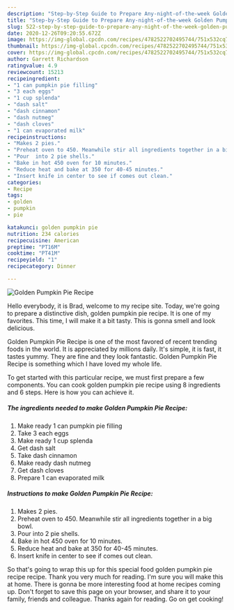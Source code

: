 ```yaml
---
description: "Step-by-Step Guide to Prepare Any-night-of-the-week Golden Pumpkin Pie Recipe"
title: "Step-by-Step Guide to Prepare Any-night-of-the-week Golden Pumpkin Pie Recipe"
slug: 522-step-by-step-guide-to-prepare-any-night-of-the-week-golden-pumpkin-pie-recipe
date: 2020-12-26T09:20:55.672Z
image: https://img-global.cpcdn.com/recipes/4782522702495744/751x532cq70/golden-pumpkin-pie-recipe-recipe-main-photo.jpg
thumbnail: https://img-global.cpcdn.com/recipes/4782522702495744/751x532cq70/golden-pumpkin-pie-recipe-recipe-main-photo.jpg
cover: https://img-global.cpcdn.com/recipes/4782522702495744/751x532cq70/golden-pumpkin-pie-recipe-recipe-main-photo.jpg
author: Garrett Richardson
ratingvalue: 4.9
reviewcount: 15213
recipeingredient:
- "1 can pumpkin pie filling"
- "3 each eggs"
- "1 cup splenda"
- "dash salt"
- "dash cinnamon"
- "dash nutmeg"
- "dash cloves"
- "1 can evaporated milk"
recipeinstructions:
- "Makes 2 pies."
- "Preheat oven to 450. Meanwhile stir all ingredients together in a big bowl."
- "Pour  into 2 pie shells."
- "Bake in hot 450 oven for 10 minutes."
- "Reduce heat and bake at 350 for 40-45 minutes."
- "Insert knife in center to see if comes out clean."
categories:
- Recipe
tags:
- golden
- pumpkin
- pie

katakunci: golden pumpkin pie 
nutrition: 234 calories
recipecuisine: American
preptime: "PT16M"
cooktime: "PT41M"
recipeyield: "1"
recipecategory: Dinner

---
```



![Golden Pumpkin Pie Recipe](https://img-global.cpcdn.com/recipes/4782522702495744/751x532cq70/golden-pumpkin-pie-recipe-recipe-main-photo.jpg)

Hello everybody, it is Brad, welcome to my recipe site. Today, we're going to prepare a distinctive dish, golden pumpkin pie recipe. It is one of my favorites. This time, I will make it a bit tasty. This is gonna smell and look delicious.



Golden Pumpkin Pie Recipe is one of the most favored of recent trending foods in the world. It is appreciated by millions daily. It's simple, it is fast, it tastes yummy. They are fine and they look fantastic. Golden Pumpkin Pie Recipe is something which I have loved my whole life.


To get started with this particular recipe, we must first prepare a few components. You can cook golden pumpkin pie recipe using 8 ingredients and 6 steps. Here is how you can achieve it.

<!--inarticleads1-->

##### The ingredients needed to make Golden Pumpkin Pie Recipe:

1. Make ready 1 can pumpkin pie filling
1. Take 3 each eggs
1. Make ready 1 cup splenda
1. Get dash salt
1. Take dash cinnamon
1. Make ready dash nutmeg
1. Get dash cloves
1. Prepare 1 can evaporated milk




<!--inarticleads2-->

##### Instructions to make Golden Pumpkin Pie Recipe:

1. Makes 2 pies.
1. Preheat oven to 450. Meanwhile stir all ingredients together in a big bowl.
1. Pour  into 2 pie shells.
1. Bake in hot 450 oven for 10 minutes.
1. Reduce heat and bake at 350 for 40-45 minutes.
1. Insert knife in center to see if comes out clean.




So that's going to wrap this up for this special food golden pumpkin pie recipe recipe. Thank you very much for reading. I'm sure you will make this at home. There is gonna be more interesting food at home recipes coming up. Don't forget to save this page on your browser, and share it to your family, friends and colleague. Thanks again for reading. Go on get cooking!
